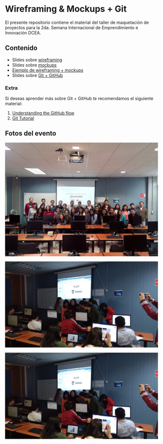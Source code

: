 # Wireframing & Mockups + Git

El presente repositorio contiene el material del taller de maquetación de proyectos para la 2da. Semana Internacional de Emprendimiento e Innovación DCEA.

## Contenido
* Slides sobre [wireframing](https://github.com/futurelab-ugto/WireframingMockupsGit/blob/master/Wireframing.pdf)
* Slides sobre [mockups](https://github.com/futurelab-ugto/WireframingMockupsGit/blob/master/Mockups.pdf)
* [Ejemplo de wireframing + mockups](https://github.com/futurelab-ugto/WireframingMockupsGit/blob/master/Example%20-%20Wireframing%20%26%20Mockups.pdf)
* Slides sobre [Git + GitHub](https://github.com/futurelab-ugto/WireframingMockupsGit/blob/master/Git%20%2B%20GitHub.pdf)


### Extra
Si deseas aprender más sobre Git + GitHub te recomendamos el siguiente material:
1. [Understanding the GitHub flow](https://guides.github.com/introduction/flow/)
2. [Git Tutorial](https://try.github.io/levels/1/challenges/1)

## Fotos del evento

![](https://github.com/futurelab-ugto/WireframingMockupsGit/blob/master/grupo.jpg)

![](https://github.com/futurelab-ugto/WireframingMockupsGit/blob/master/free_stickers.jpg)

![](https://github.com/futurelab-ugto/WireframingMockupsGit/blob/master/free_stickers.jpg) 
